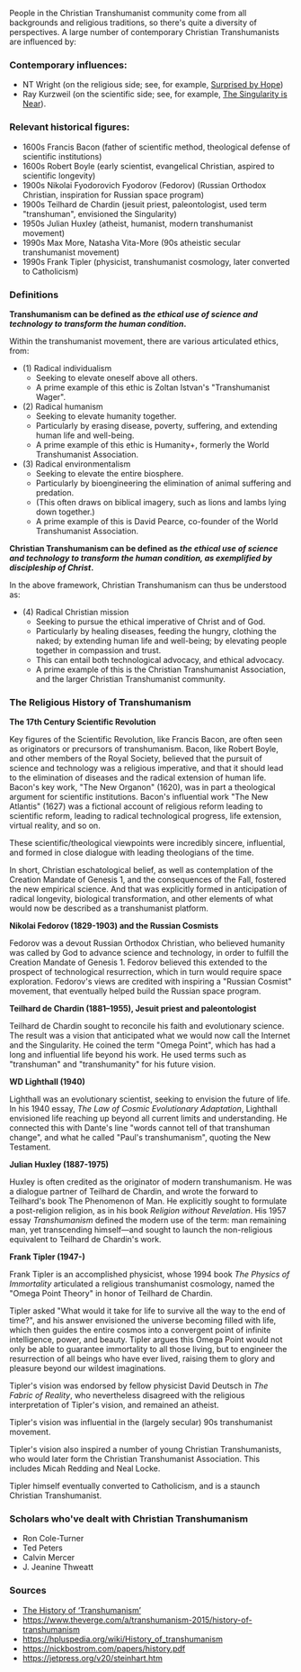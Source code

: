 People in the Christian Transhumanist community come from all backgrounds and religious traditions, so there's quite a diversity of perspectives. A large number of contemporary Christian Transhumanists are influenced by:

### Contemporary influences:
- NT Wright (on the religious side; see, for example, [Surprised by Hope](https://amzn.to/3LOJUHl))
- Ray Kurzweil (on the scientific side; see, for example, [The Singularity is Near](https://amzn.to/3LSGaVd)). 

### Relevant historical figures:
- 1600s Francis Bacon (father of scientific method, theological defense of scientific institutions)
- 1600s Robert Boyle (early scientist, evangelical Christian, aspired to scientific longevity)
- 1900s Nikolai Fyodorovich Fyodorov (Fedorov) (Russian Orthodox Christian, inspiration for Russian space program)
- 1900s Teilhard de Chardin (jesuit priest, paleontologist, used term "transhuman", envisioned the Singularity)
- 1950s Julian Huxley (atheist, humanist, modern transhumanist movement)
- 1990s Max More, Natasha Vita-More (90s atheistic secular transhumanist movement)
- 1990s Frank Tipler (physicist, transhumanist cosmology, later converted to Catholicism)

### Definitions

**Transhumanism can be defined as *the ethical use of science and technology to transform the human condition*.**

Within the transhumanist movement, there are various articulated ethics, from:

- (1) Radical individualism
    - Seeking to elevate oneself above all others. 
    - A prime example of this ethic is Zoltan Istvan's "Transhumanist Wager".
- (2) Radical humanism
    - Seeking to elevate humanity together. 
    - Particularly by erasing disease, poverty, suffering, and extending human life and well-being. 
    - A prime example of this ethic is Humanity+, formerly the World Transhumanist Association.
- (3) Radical environmentalism
    - Seeking to elevate the entire biosphere. 
    - Particularly by bioengineering the elimination of animal suffering and predation.
    - (This often draws on biblical imagery, such as lions and lambs lying down together.)
    - A prime example of this is David Pearce, co-founder of the World Transhumanist Association.

**Christian Transhumanism can be defined as *the ethical use of science and technology to transform the human condition, as exemplified by discipleship of Christ*.**

In the above framework, Christian Transhumanism can thus be understood as:

- (4) Radical Christian mission
    - Seeking to pursue the ethical imperative of Christ and of God.
    - Particularly by healing diseases, feeding the hungry, clothing the naked; by extending human life and well-being; by elevating people together in compassion and trust.
    - This can entail both technological advocacy, and ethical advocacy.
    - A prime example of this is the Christian Transhumanist Association, and the larger Christian Transhumanist community.

### The Religious History of Transhumanism

__The 17th Century Scientific Revolution__

Key figures of the Scientific Revolution, like Francis Bacon, are often seen as originators or precursors of transhumanism. Bacon, like Robert Boyle, and other members of the Royal Society, believed that the pursuit of science and technology was a religious imperative, and that it should lead to the elimination of diseases and the radical extension of human life. Bacon's key work, "The New Organon" (1620), was in part a theological argument for scientific institutions. Bacon's influential work "The New Atlantis" (1627) was a fictional account of religious reform leading to scientific reform, leading to radical technological progress, life extension, virtual reality, and so on.

These scientific/theological viewpoints were incredibly sincere, influential, and formed in close dialogue with leading theologians of the time.

In short, Christian eschatological belief, as well as contemplation of the Creation Mandate of Genesis 1, and the consequences of the Fall, fostered the new empirical science. And that was explicitly formed in anticipation of radical longevity, biological transformation, and other elements of what would now be described as a transhumanist platform.

__Nikolai Fedorov (1829-1903) and the Russian Cosmists__

Fedorov was a devout Russian Orthodox Christian, who believed humanity was called by God to advance science and technology, in order to fulfill the Creation Mandate of Genesis 1. Fedorov believed this extended to the prospect of technological resurrection, which in turn would require space exploration. Fedorov's views are credited with inspiring a "Russian Cosmist" movement, that eventually helped build the Russian space program.

__Teilhard de Chardin (1881–1955), Jesuit priest and paleontologist__

Teilhard de Chardin sought to reconcile his faith and evolutionary science. The result was a vision that anticipated what we would now call the Internet and the Singularity. He coined the term "Omega Point", which has had a long and influential life beyond his work. He used terms such as "transhuman" and "transhumanity" for his future vision.

__WD Lighthall (1940)__

Lighthall was an evolutionary scientist, seeking to envision the future of life. In his 1940 essay, *The Law of Cosmic Evolutionary Adaptation*, Lighthall envisioned life reaching up beyond all current limits and understanding. He connected this with Dante's line "words cannot tell of that transhuman change", and what he called "Paul's transhumanism", quoting the New Testament.

__Julian Huxley (1887-1975)__

Huxley is often credited as the originator of modern transhumanism. He was a dialogue partner of Teilhard de Chardin, and wrote the forward to Teilhard's book The Phenomenon of Man. He explicitly sought to formulate a post-religion religion, as in his book *Religion without Revelation*. His 1957 essay *Transhumanism* defined the modern use of the term: man remaining man, yet transcending himself—and sought to launch the non-religious equivalent to Teilhard de Chardin's work.

__Frank Tipler (1947-)__

Frank Tipler is an accomplished physicist, whose 1994 book *The Physics of Immortality* articulated a religious transhumanist cosmology, named the "Omega Point Theory" in honor of Teilhard de Chardin.  

Tipler asked "What would it take for life to survive all the way to the end of time?", and his answer envisioned the universe becoming filled with life, which then guides the entire cosmos into a convergent point of infinite intelligence, power, and beauty. Tipler argues this Omega Point would not only be able to guarantee immortality to all those living, but to engineer the resurrection of all beings who have ever lived, raising them to glory and pleasure beyond our wildest imaginations.

Tipler's vision was endorsed by fellow physicist David Deutsch in *The Fabric of Reality*, who nevertheless disagreed with the religious interpretation of Tipler's vision, and remained an atheist.

Tipler's vision was influential in the (largely secular) 90s transhumanist movement.

Tipler's vision also inspired a number of young Christian Transhumanists, who would later form the Christian Transhumanist Association. This includes Micah Redding and Neal Locke.

Tipler himself eventually converted to Catholicism, and is a staunch Christian Transhumanist.

### Scholars who've dealt with Christian Transhumanism
- Ron Cole-Turner
- Ted Peters
- Calvin Mercer
- J. Jeanine Thweatt

### Sources
- [The History of ‘Transhumanism’](https://doi.org/10.1093/notesj/gjv080)
- https://www.theverge.com/a/transhumanism-2015/history-of-transhumanism
- https://hpluspedia.org/wiki/History_of_transhumanism
- https://nickbostrom.com/papers/history.pdf
- https://jetpress.org/v20/steinhart.htm
